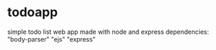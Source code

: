 # todoapp
simple todo list web app made with node and express
  dependencies:
    "body-parser"
    "ejs"
    "express"
